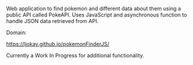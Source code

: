 Web application to find pokemon and different data about them using a public API called PokeAPI. 
Uses JavaScript and asynchronous function to handle JSON data retrieved from API.

Domain:

https://ljokay.github.io/pokemonFinderJS/

Currently a Work In Progress for additional functionality.
